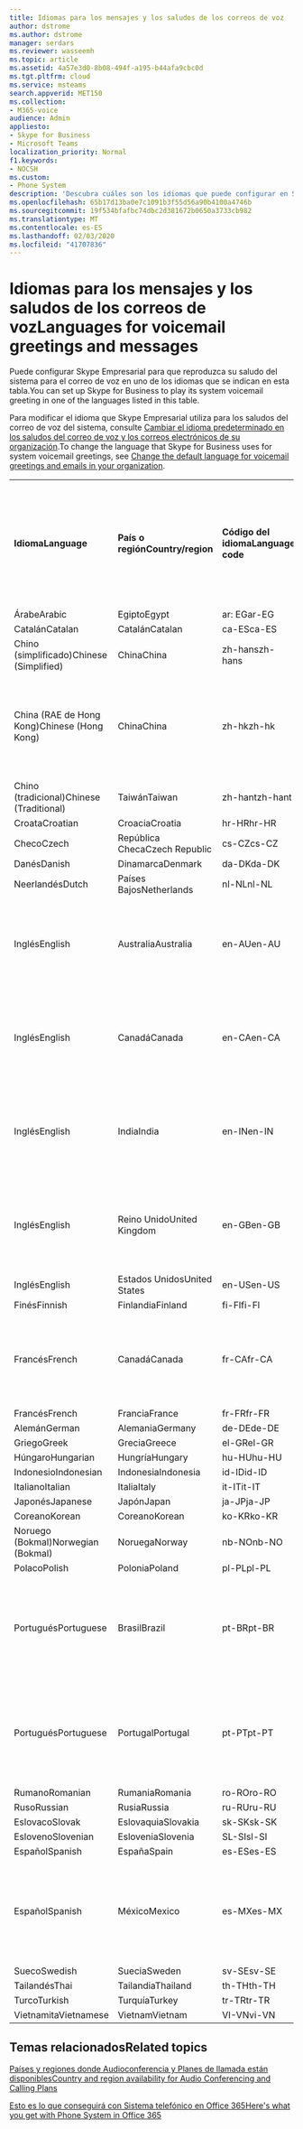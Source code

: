```yaml
---
title: Idiomas para los mensajes y los saludos de los correos de voz
author: dstrome
ms.author: dstrome
manager: serdars
ms.reviewer: wasseemh
ms.topic: article
ms.assetid: 4a57e3d0-8b08-494f-a195-b44afa9cbc0d
ms.tgt.pltfrm: cloud
ms.service: msteams
search.appverid: MET150
ms.collection:
- M365-voice
audience: Admin
appliesto:
- Skype for Business
- Microsoft Teams
localization_priority: Normal
f1.keywords:
- NOCSH
ms.custom:
- Phone System
description: 'Descubra cuáles son los idiomas que puede configurar en Skype Empresarial para los mensajes predeterminados del sistema. '
ms.openlocfilehash: 65b17d13ba0e7c1091b3f55d56a90b4100a4746b
ms.sourcegitcommit: 19f534bfafbc74dbc2d381672b0650a3733cb982
ms.translationtype: MT
ms.contentlocale: es-ES
ms.lasthandoff: 02/03/2020
ms.locfileid: "41707836"
---
```

# <a name="languages-for-voicemail-greetings-and-messages"></a><span data-ttu-id="67c5f-103">Idiomas para los mensajes y los saludos de los correos de voz</span><span class="sxs-lookup"><span data-stu-id="67c5f-103">Languages for voicemail greetings and messages</span></span>

<span data-ttu-id="67c5f-104">Puede configurar Skype Empresarial para que reproduzca su saludo del sistema para el correo de voz en uno de los idiomas que se indican en esta tabla.</span><span class="sxs-lookup"><span data-stu-id="67c5f-104">You can set up Skype for Business to play its system voicemail greeting in one of the languages listed in this table.</span></span>
  
<span data-ttu-id="67c5f-105">Para modificar el idioma que Skype Empresarial utiliza para los saludos del correo de voz del sistema, consulte [Cambiar el idioma predeterminado en los saludos del correo de voz y los correos electrónicos de su organización](change-the-default-language-for-greetings-and-emails.md).</span><span class="sxs-lookup"><span data-stu-id="67c5f-105">To change the language that Skype for Business uses for system voicemail greetings, see [Change the default language for voicemail greetings and emails in your organization](change-the-default-language-for-greetings-and-emails.md).</span></span>
  
|||||||
|:-----|:-----|:-----|:-----|:-----|:-----|
|<span data-ttu-id="67c5f-106">**Idioma**</span><span class="sxs-lookup"><span data-stu-id="67c5f-106">**Language**</span></span> <br/> |<span data-ttu-id="67c5f-107">**País o región**</span><span class="sxs-lookup"><span data-stu-id="67c5f-107">**Country/region**</span></span> <br/> |<span data-ttu-id="67c5f-108">**Código del idioma**</span><span class="sxs-lookup"><span data-stu-id="67c5f-108">**Language code**</span></span> <br/> |<span data-ttu-id="67c5f-109">**¿Está disponible para que un usuario lo vea en el correo electrónico?**</span><span class="sxs-lookup"><span data-stu-id="67c5f-109">**Available for a user to see it in email?**</span></span> <br/> |<span data-ttu-id="67c5f-110">**¿Está disponible cuando el usuario llama?**</span><span class="sxs-lookup"><span data-stu-id="67c5f-110">**Available when the user calls in?**</span></span> <br/> |<span data-ttu-id="67c5f-111">**¿La transcripción está disponible?**</span><span class="sxs-lookup"><span data-stu-id="67c5f-111">**Transcription available?**</span></span> <br/> |
|<span data-ttu-id="67c5f-112">Árabe</span><span class="sxs-lookup"><span data-stu-id="67c5f-112">Arabic</span></span> <br/> |<span data-ttu-id="67c5f-113">Egipto</span><span class="sxs-lookup"><span data-stu-id="67c5f-113">Egypt</span></span>  <br/> |<span data-ttu-id="67c5f-114">ar: EG</span><span class="sxs-lookup"><span data-stu-id="67c5f-114">ar-EG</span></span>  <br/> |<span data-ttu-id="67c5f-115">Sí</span><span class="sxs-lookup"><span data-stu-id="67c5f-115">Yes</span></span>  <br/> |<span data-ttu-id="67c5f-116">Sí</span><span class="sxs-lookup"><span data-stu-id="67c5f-116">Yes</span></span>  <br/> |<span data-ttu-id="67c5f-117">No</span><span class="sxs-lookup"><span data-stu-id="67c5f-117">No</span></span>  <br/> |
|<span data-ttu-id="67c5f-118">Catalán</span><span class="sxs-lookup"><span data-stu-id="67c5f-118">Catalan</span></span>  <br/> |<span data-ttu-id="67c5f-119">Catalán</span><span class="sxs-lookup"><span data-stu-id="67c5f-119">Catalan</span></span>  <br/> |<span data-ttu-id="67c5f-120">ca-ES</span><span class="sxs-lookup"><span data-stu-id="67c5f-120">ca-ES</span></span>  <br/> |<span data-ttu-id="67c5f-121">Sí</span><span class="sxs-lookup"><span data-stu-id="67c5f-121">Yes</span></span>  <br/> |<span data-ttu-id="67c5f-122">Sí</span><span class="sxs-lookup"><span data-stu-id="67c5f-122">Yes</span></span>  <br/> |<span data-ttu-id="67c5f-123">No</span><span class="sxs-lookup"><span data-stu-id="67c5f-123">No</span></span>  <br/> |
|<span data-ttu-id="67c5f-124">Chino (simplificado)</span><span class="sxs-lookup"><span data-stu-id="67c5f-124">Chinese (Simplified)</span></span>  <br/> |<span data-ttu-id="67c5f-125">China</span><span class="sxs-lookup"><span data-stu-id="67c5f-125">China</span></span>  <br/> |<span data-ttu-id="67c5f-126">zh-hans</span><span class="sxs-lookup"><span data-stu-id="67c5f-126">zh-hans</span></span>  <br/> |<span data-ttu-id="67c5f-127">Sí </span><span class="sxs-lookup"><span data-stu-id="67c5f-127">Yes</span></span>  <br/> |<span data-ttu-id="67c5f-128">Sí</span><span class="sxs-lookup"><span data-stu-id="67c5f-128">Yes</span></span>  <br/> |<span data-ttu-id="67c5f-129">Sí</span><span class="sxs-lookup"><span data-stu-id="67c5f-129">Yes</span></span>  <br/> |
|<span data-ttu-id="67c5f-130">China (RAE de Hong Kong)</span><span class="sxs-lookup"><span data-stu-id="67c5f-130">Chinese (Hong Kong)</span></span>  <br/> |<span data-ttu-id="67c5f-131">China</span><span class="sxs-lookup"><span data-stu-id="67c5f-131">China</span></span>  <br/> |<span data-ttu-id="67c5f-132">zh-hk</span><span class="sxs-lookup"><span data-stu-id="67c5f-132">zh-hk</span></span>  <br/> |<span data-ttu-id="67c5f-133">Sí, pero se utiliza chino (tradicional) (zh-hant).</span><span class="sxs-lookup"><span data-stu-id="67c5f-133">Yes, but Chinese (Traditional) (zh-hant) is used.</span></span>  <br/> | <span data-ttu-id="67c5f-134">Sí</span><span class="sxs-lookup"><span data-stu-id="67c5f-134">Yes</span></span> <br/> |<span data-ttu-id="67c5f-135">Sí, pero se utiliza chino (tradicional) (zh-hant).</span><span class="sxs-lookup"><span data-stu-id="67c5f-135">Yes, but Chinese (Traditional) (zh-hant) is used.</span></span>  <br/> |
|<span data-ttu-id="67c5f-136">Chino (tradicional)</span><span class="sxs-lookup"><span data-stu-id="67c5f-136">Chinese (Traditional)</span></span>  <br/> |<span data-ttu-id="67c5f-137">Taiwán</span><span class="sxs-lookup"><span data-stu-id="67c5f-137">Taiwan</span></span>  <br/> |<span data-ttu-id="67c5f-138">zh-hant</span><span class="sxs-lookup"><span data-stu-id="67c5f-138">zh-hant</span></span>  <br/> |<span data-ttu-id="67c5f-139">Sí</span><span class="sxs-lookup"><span data-stu-id="67c5f-139">Yes</span></span>  <br/> |<span data-ttu-id="67c5f-140">Sí</span><span class="sxs-lookup"><span data-stu-id="67c5f-140">Yes</span></span>  <br/> |<span data-ttu-id="67c5f-141">No</span><span class="sxs-lookup"><span data-stu-id="67c5f-141">No</span></span>  <br/> |
|<span data-ttu-id="67c5f-142">Croata</span><span class="sxs-lookup"><span data-stu-id="67c5f-142">Croatian</span></span><br/> |<span data-ttu-id="67c5f-143">Croacia</span><span class="sxs-lookup"><span data-stu-id="67c5f-143">Croatia</span></span>  <br/> |<span data-ttu-id="67c5f-144">hr-HR</span><span class="sxs-lookup"><span data-stu-id="67c5f-144">hr-HR</span></span>  <br/> |<span data-ttu-id="67c5f-145">Sí</span><span class="sxs-lookup"><span data-stu-id="67c5f-145">Yes</span></span>  <br/> |<span data-ttu-id="67c5f-146">Sí</span><span class="sxs-lookup"><span data-stu-id="67c5f-146">Yes</span></span>  <br/> |<span data-ttu-id="67c5f-147">No</span><span class="sxs-lookup"><span data-stu-id="67c5f-147">No</span></span>  <br/> |
|<span data-ttu-id="67c5f-148">Checo</span><span class="sxs-lookup"><span data-stu-id="67c5f-148">Czech</span></span> <br/> |<span data-ttu-id="67c5f-149">República Checa</span><span class="sxs-lookup"><span data-stu-id="67c5f-149">Czech Republic</span></span>  <br/> |<span data-ttu-id="67c5f-150">cs-CZ</span><span class="sxs-lookup"><span data-stu-id="67c5f-150">cs-CZ</span></span>  <br/> |<span data-ttu-id="67c5f-151">Sí </span><span class="sxs-lookup"><span data-stu-id="67c5f-151">Yes</span></span>  <br/> |<span data-ttu-id="67c5f-152">Sí</span><span class="sxs-lookup"><span data-stu-id="67c5f-152">Yes</span></span>  <br/> |<span data-ttu-id="67c5f-153">No</span><span class="sxs-lookup"><span data-stu-id="67c5f-153">No</span></span>  <br/> |
|<span data-ttu-id="67c5f-154">Danés</span><span class="sxs-lookup"><span data-stu-id="67c5f-154">Danish</span></span>  <br/> |<span data-ttu-id="67c5f-155">Dinamarca</span><span class="sxs-lookup"><span data-stu-id="67c5f-155">Denmark</span></span>  <br/> |<span data-ttu-id="67c5f-156">da-DK</span><span class="sxs-lookup"><span data-stu-id="67c5f-156">da-DK</span></span>  <br/> |<span data-ttu-id="67c5f-157">Sí </span><span class="sxs-lookup"><span data-stu-id="67c5f-157">Yes</span></span>  <br/> |<span data-ttu-id="67c5f-158">Sí</span><span class="sxs-lookup"><span data-stu-id="67c5f-158">Yes</span></span>  <br/> |<span data-ttu-id="67c5f-159">No</span><span class="sxs-lookup"><span data-stu-id="67c5f-159">No</span></span>  <br/> |
|<span data-ttu-id="67c5f-160">Neerlandés</span><span class="sxs-lookup"><span data-stu-id="67c5f-160">Dutch</span></span>  <br/> |<span data-ttu-id="67c5f-161">Países Bajos</span><span class="sxs-lookup"><span data-stu-id="67c5f-161">Netherlands</span></span>  <br/> |<span data-ttu-id="67c5f-162">nl-NL</span><span class="sxs-lookup"><span data-stu-id="67c5f-162">nl-NL</span></span>  <br/> |<span data-ttu-id="67c5f-163">Sí </span><span class="sxs-lookup"><span data-stu-id="67c5f-163">Yes</span></span>  <br/> |<span data-ttu-id="67c5f-164">Sí</span><span class="sxs-lookup"><span data-stu-id="67c5f-164">Yes</span></span>  <br/> |<span data-ttu-id="67c5f-165">No</span><span class="sxs-lookup"><span data-stu-id="67c5f-165">No</span></span>  <br/> |
|<span data-ttu-id="67c5f-166">Inglés</span><span class="sxs-lookup"><span data-stu-id="67c5f-166">English</span></span>  <br/> |<span data-ttu-id="67c5f-167">Australia</span><span class="sxs-lookup"><span data-stu-id="67c5f-167">Australia</span></span>  <br/> |<span data-ttu-id="67c5f-168">en-AU</span><span class="sxs-lookup"><span data-stu-id="67c5f-168">en-AU</span></span>  <br/> |<span data-ttu-id="67c5f-169">Sí, pero se utiliza inglés de Estados Unidos (en-US).</span><span class="sxs-lookup"><span data-stu-id="67c5f-169">Yes, but US English (en-US) is used.</span></span>  <br/> |<span data-ttu-id="67c5f-170">Sí</span><span class="sxs-lookup"><span data-stu-id="67c5f-170">Yes</span></span>  <br/> |<span data-ttu-id="67c5f-171">Sí, pero se utiliza inglés de Estados Unidos (en-US).</span><span class="sxs-lookup"><span data-stu-id="67c5f-171">Yes, but US English (en-US) is used.</span></span>  <br/> |
|<span data-ttu-id="67c5f-172">Inglés</span><span class="sxs-lookup"><span data-stu-id="67c5f-172">English</span></span>  <br/> |<span data-ttu-id="67c5f-173">Canadá</span><span class="sxs-lookup"><span data-stu-id="67c5f-173">Canada</span></span>  <br/> |<span data-ttu-id="67c5f-174">en-CA</span><span class="sxs-lookup"><span data-stu-id="67c5f-174">en-CA</span></span>  <br/> |<span data-ttu-id="67c5f-175">Sí, pero se utiliza inglés de Estados Unidos (en-US).</span><span class="sxs-lookup"><span data-stu-id="67c5f-175">Yes, but US English (en-US) is used.</span></span>  <br/> |<span data-ttu-id="67c5f-176">Sí</span><span class="sxs-lookup"><span data-stu-id="67c5f-176">Yes</span></span>  <br/> |<span data-ttu-id="67c5f-177">Sí, pero se utiliza inglés de Estados Unidos (en-US).</span><span class="sxs-lookup"><span data-stu-id="67c5f-177">Yes, but US English (en-US) is used.</span></span>  <br/> |
|<span data-ttu-id="67c5f-178">Inglés</span><span class="sxs-lookup"><span data-stu-id="67c5f-178">English</span></span>  <br/> |<span data-ttu-id="67c5f-179">India</span><span class="sxs-lookup"><span data-stu-id="67c5f-179">India</span></span>  <br/> |<span data-ttu-id="67c5f-180">en-IN</span><span class="sxs-lookup"><span data-stu-id="67c5f-180">en-IN</span></span>  <br/> |<span data-ttu-id="67c5f-181">Sí, pero se utiliza inglés de Estados Unidos (en-US).</span><span class="sxs-lookup"><span data-stu-id="67c5f-181">Yes, but US English (en-US) is used.</span></span>  <br/> |<span data-ttu-id="67c5f-182">Sí</span><span class="sxs-lookup"><span data-stu-id="67c5f-182">Yes</span></span>  <br/> |<span data-ttu-id="67c5f-183">Sí, pero se utiliza inglés de Estados Unidos (en-US).</span><span class="sxs-lookup"><span data-stu-id="67c5f-183">Yes, but US English (en-US) is used.</span></span>  <br/> |
|<span data-ttu-id="67c5f-184">Inglés</span><span class="sxs-lookup"><span data-stu-id="67c5f-184">English</span></span>  <br/> |<span data-ttu-id="67c5f-185">Reino Unido</span><span class="sxs-lookup"><span data-stu-id="67c5f-185">United Kingdom</span></span>  <br/> |<span data-ttu-id="67c5f-186">en-GB</span><span class="sxs-lookup"><span data-stu-id="67c5f-186">en-GB</span></span>  <br/> |<span data-ttu-id="67c5f-187">Sí, pero se utiliza inglés de Estados Unidos (en-US).</span><span class="sxs-lookup"><span data-stu-id="67c5f-187">Yes, but US English (en-US) is used.</span></span>  <br/> |<span data-ttu-id="67c5f-188">Sí</span><span class="sxs-lookup"><span data-stu-id="67c5f-188">Yes</span></span>  <br/> |<span data-ttu-id="67c5f-189">Sí, pero se utiliza inglés de Estados Unidos (en-US).</span><span class="sxs-lookup"><span data-stu-id="67c5f-189">Yes, but US English (en-US) is used.</span></span>  <br/> |
|<span data-ttu-id="67c5f-190">Inglés</span><span class="sxs-lookup"><span data-stu-id="67c5f-190">English</span></span>  <br/> |<span data-ttu-id="67c5f-191">Estados Unidos</span><span class="sxs-lookup"><span data-stu-id="67c5f-191">United States</span></span>  <br/> |<span data-ttu-id="67c5f-192">en-US</span><span class="sxs-lookup"><span data-stu-id="67c5f-192">en-US</span></span>  <br/> |<span data-ttu-id="67c5f-193">Sí</span><span class="sxs-lookup"><span data-stu-id="67c5f-193">Yes</span></span>  <br/> |<span data-ttu-id="67c5f-194">Sí</span><span class="sxs-lookup"><span data-stu-id="67c5f-194">Yes</span></span>  <br/> |<span data-ttu-id="67c5f-195">Sí</span><span class="sxs-lookup"><span data-stu-id="67c5f-195">Yes</span></span>  <br/> |
|<span data-ttu-id="67c5f-196">Finés</span><span class="sxs-lookup"><span data-stu-id="67c5f-196">Finnish</span></span>  <br/> |<span data-ttu-id="67c5f-197">Finlandia</span><span class="sxs-lookup"><span data-stu-id="67c5f-197">Finland</span></span>  <br/> |<span data-ttu-id="67c5f-198">fi-Fl</span><span class="sxs-lookup"><span data-stu-id="67c5f-198">fi-Fl</span></span>  <br/> |<span data-ttu-id="67c5f-199">Sí</span><span class="sxs-lookup"><span data-stu-id="67c5f-199">Yes</span></span>  <br/> |<span data-ttu-id="67c5f-200">Sí</span><span class="sxs-lookup"><span data-stu-id="67c5f-200">Yes</span></span>  <br/> |<span data-ttu-id="67c5f-201">No</span><span class="sxs-lookup"><span data-stu-id="67c5f-201">No</span></span>  <br/> |
|<span data-ttu-id="67c5f-202">Francés</span><span class="sxs-lookup"><span data-stu-id="67c5f-202">French</span></span>  <br/> |<span data-ttu-id="67c5f-203">Canadá</span><span class="sxs-lookup"><span data-stu-id="67c5f-203">Canada</span></span>  <br/> |<span data-ttu-id="67c5f-204">fr-CA</span><span class="sxs-lookup"><span data-stu-id="67c5f-204">fr-CA</span></span>  <br/> |<span data-ttu-id="67c5f-205">Sí, pero se utiliza francés de Francia (fr-FR).</span><span class="sxs-lookup"><span data-stu-id="67c5f-205">Yes, but France French (fr-FR) is used.</span></span>  <br/> |<span data-ttu-id="67c5f-206">Sí</span><span class="sxs-lookup"><span data-stu-id="67c5f-206">Yes</span></span>  <br/> |<span data-ttu-id="67c5f-207">Sí, pero se utiliza francés de Francia (fr-FR).</span><span class="sxs-lookup"><span data-stu-id="67c5f-207">Yes, but France French (fr-FR) is used.</span></span>  <br/> |
|<span data-ttu-id="67c5f-208">Francés</span><span class="sxs-lookup"><span data-stu-id="67c5f-208">French</span></span>  <br/> |<span data-ttu-id="67c5f-209">Francia</span><span class="sxs-lookup"><span data-stu-id="67c5f-209">France</span></span>  <br/> |<span data-ttu-id="67c5f-210">fr-FR</span><span class="sxs-lookup"><span data-stu-id="67c5f-210">fr-FR</span></span>  <br/> |<span data-ttu-id="67c5f-211">Sí</span><span class="sxs-lookup"><span data-stu-id="67c5f-211">Yes</span></span>  <br/> |<span data-ttu-id="67c5f-212">Sí</span><span class="sxs-lookup"><span data-stu-id="67c5f-212">Yes</span></span>  <br/> |<span data-ttu-id="67c5f-213">Sí</span><span class="sxs-lookup"><span data-stu-id="67c5f-213">Yes</span></span>  <br/> |
|<span data-ttu-id="67c5f-214">Alemán</span><span class="sxs-lookup"><span data-stu-id="67c5f-214">German</span></span>  <br/> |<span data-ttu-id="67c5f-215">Alemania</span><span class="sxs-lookup"><span data-stu-id="67c5f-215">Germany</span></span>  <br/> |<span data-ttu-id="67c5f-216">de-DE</span><span class="sxs-lookup"><span data-stu-id="67c5f-216">de-DE</span></span>  <br/> |<span data-ttu-id="67c5f-217">Sí</span><span class="sxs-lookup"><span data-stu-id="67c5f-217">Yes</span></span>  <br/> |<span data-ttu-id="67c5f-218">Sí</span><span class="sxs-lookup"><span data-stu-id="67c5f-218">Yes</span></span>  <br/> |<span data-ttu-id="67c5f-219">Sí</span><span class="sxs-lookup"><span data-stu-id="67c5f-219">Yes</span></span>  <br/> |
|<span data-ttu-id="67c5f-220">Griego</span><span class="sxs-lookup"><span data-stu-id="67c5f-220">Greek</span></span> <br/> |<span data-ttu-id="67c5f-221">Grecia</span><span class="sxs-lookup"><span data-stu-id="67c5f-221">Greece</span></span>  <br/> |<span data-ttu-id="67c5f-222">el-GR</span><span class="sxs-lookup"><span data-stu-id="67c5f-222">el-GR</span></span>  <br/> |<span data-ttu-id="67c5f-223">Sí</span><span class="sxs-lookup"><span data-stu-id="67c5f-223">Yes</span></span>  <br/> |<span data-ttu-id="67c5f-224">Sí</span><span class="sxs-lookup"><span data-stu-id="67c5f-224">Yes</span></span>  <br/> |<span data-ttu-id="67c5f-225">No</span><span class="sxs-lookup"><span data-stu-id="67c5f-225">No</span></span>  <br/> |
|<span data-ttu-id="67c5f-226">Húngaro</span><span class="sxs-lookup"><span data-stu-id="67c5f-226">Hungarian</span></span> <br/> |<span data-ttu-id="67c5f-227">Hungría</span><span class="sxs-lookup"><span data-stu-id="67c5f-227">Hungary</span></span>  <br/> |<span data-ttu-id="67c5f-228">hu-HU</span><span class="sxs-lookup"><span data-stu-id="67c5f-228">hu-HU</span></span>  <br/> |<span data-ttu-id="67c5f-229">Sí</span><span class="sxs-lookup"><span data-stu-id="67c5f-229">Yes</span></span>  <br/> |<span data-ttu-id="67c5f-230">Sí</span><span class="sxs-lookup"><span data-stu-id="67c5f-230">Yes</span></span>  <br/> |<span data-ttu-id="67c5f-231">No</span><span class="sxs-lookup"><span data-stu-id="67c5f-231">No</span></span>  <br/> |
|<span data-ttu-id="67c5f-232">Indonesio</span><span class="sxs-lookup"><span data-stu-id="67c5f-232">Indonesian</span></span> <br/> |<span data-ttu-id="67c5f-233">Indonesia</span><span class="sxs-lookup"><span data-stu-id="67c5f-233">Indonesia</span></span>  <br/> |<span data-ttu-id="67c5f-234">id-ID</span><span class="sxs-lookup"><span data-stu-id="67c5f-234">id-ID</span></span>  <br/> |<span data-ttu-id="67c5f-235">Sí </span><span class="sxs-lookup"><span data-stu-id="67c5f-235">Yes</span></span>  <br/> |<span data-ttu-id="67c5f-236">Sí</span><span class="sxs-lookup"><span data-stu-id="67c5f-236">Yes</span></span>  <br/> |<span data-ttu-id="67c5f-237">No</span><span class="sxs-lookup"><span data-stu-id="67c5f-237">No</span></span>  <br/> |
|<span data-ttu-id="67c5f-238">Italiano</span><span class="sxs-lookup"><span data-stu-id="67c5f-238">Italian</span></span>  <br/> |<span data-ttu-id="67c5f-239">Italia</span><span class="sxs-lookup"><span data-stu-id="67c5f-239">Italy</span></span>  <br/> |<span data-ttu-id="67c5f-240">it-IT</span><span class="sxs-lookup"><span data-stu-id="67c5f-240">it-IT</span></span>  <br/> |<span data-ttu-id="67c5f-241">Sí</span><span class="sxs-lookup"><span data-stu-id="67c5f-241">Yes</span></span>  <br/> |<span data-ttu-id="67c5f-242">Sí</span><span class="sxs-lookup"><span data-stu-id="67c5f-242">Yes</span></span>  <br/> |<span data-ttu-id="67c5f-243">Sí</span><span class="sxs-lookup"><span data-stu-id="67c5f-243">Yes</span></span>  <br/> |
|<span data-ttu-id="67c5f-244">Japonés</span><span class="sxs-lookup"><span data-stu-id="67c5f-244">Japanese</span></span>  <br/> |<span data-ttu-id="67c5f-245">Japón</span><span class="sxs-lookup"><span data-stu-id="67c5f-245">Japan</span></span>  <br/> |<span data-ttu-id="67c5f-246">ja-JP</span><span class="sxs-lookup"><span data-stu-id="67c5f-246">ja-JP</span></span>  <br/> |<span data-ttu-id="67c5f-247">Sí</span><span class="sxs-lookup"><span data-stu-id="67c5f-247">Yes</span></span>  <br/> |<span data-ttu-id="67c5f-248">Sí</span><span class="sxs-lookup"><span data-stu-id="67c5f-248">Yes</span></span>  <br/> |<span data-ttu-id="67c5f-249">Sí</span><span class="sxs-lookup"><span data-stu-id="67c5f-249">Yes</span></span>  <br/> |
|<span data-ttu-id="67c5f-250">Coreano</span><span class="sxs-lookup"><span data-stu-id="67c5f-250">Korean</span></span>  <br/> |<span data-ttu-id="67c5f-251">Coreano</span><span class="sxs-lookup"><span data-stu-id="67c5f-251">Korean</span></span>  <br/> |<span data-ttu-id="67c5f-252">ko-KR</span><span class="sxs-lookup"><span data-stu-id="67c5f-252">ko-KR</span></span>  <br/> |<span data-ttu-id="67c5f-253">Sí</span><span class="sxs-lookup"><span data-stu-id="67c5f-253">Yes</span></span>  <br/> |<span data-ttu-id="67c5f-254">Sí</span><span class="sxs-lookup"><span data-stu-id="67c5f-254">Yes</span></span>  <br/> |<span data-ttu-id="67c5f-255">No</span><span class="sxs-lookup"><span data-stu-id="67c5f-255">No</span></span>  <br/> |
|<span data-ttu-id="67c5f-256">Noruego (Bokmal)</span><span class="sxs-lookup"><span data-stu-id="67c5f-256">Norwegian (Bokmal)</span></span>  <br/> |<span data-ttu-id="67c5f-257">Noruega</span><span class="sxs-lookup"><span data-stu-id="67c5f-257">Norway</span></span>  <br/> |<span data-ttu-id="67c5f-258">nb-NO</span><span class="sxs-lookup"><span data-stu-id="67c5f-258">nb-NO</span></span>  <br/> |<span data-ttu-id="67c5f-259">Sí</span><span class="sxs-lookup"><span data-stu-id="67c5f-259">Yes</span></span>  <br/> |<span data-ttu-id="67c5f-260">No</span><span class="sxs-lookup"><span data-stu-id="67c5f-260">No</span></span>  <br/> |<span data-ttu-id="67c5f-261">No</span><span class="sxs-lookup"><span data-stu-id="67c5f-261">No</span></span>  <br/> |
|<span data-ttu-id="67c5f-262">Polaco</span><span class="sxs-lookup"><span data-stu-id="67c5f-262">Polish</span></span>  <br/> |<span data-ttu-id="67c5f-263">Polonia</span><span class="sxs-lookup"><span data-stu-id="67c5f-263">Poland</span></span>  <br/> |<span data-ttu-id="67c5f-264">pl-PL</span><span class="sxs-lookup"><span data-stu-id="67c5f-264">pl-PL</span></span>  <br/> |<span data-ttu-id="67c5f-265">Sí</span><span class="sxs-lookup"><span data-stu-id="67c5f-265">Yes</span></span>  <br/> | <span data-ttu-id="67c5f-266">Sí</span><span class="sxs-lookup"><span data-stu-id="67c5f-266">Yes</span></span> <br/> |<span data-ttu-id="67c5f-267">No</span><span class="sxs-lookup"><span data-stu-id="67c5f-267">No</span></span>  <br/> |
|<span data-ttu-id="67c5f-268">Portugués</span><span class="sxs-lookup"><span data-stu-id="67c5f-268">Portuguese</span></span>  <br/> |<span data-ttu-id="67c5f-269">Brasil</span><span class="sxs-lookup"><span data-stu-id="67c5f-269">Brazil</span></span>  <br/> |<span data-ttu-id="67c5f-270">pt-BR</span><span class="sxs-lookup"><span data-stu-id="67c5f-270">pt-BR</span></span>  <br/> |<span data-ttu-id="67c5f-271">Sí, pero se utiliza portugués de Portugal (pt-PT).</span><span class="sxs-lookup"><span data-stu-id="67c5f-271">Yes, but Portugal Portuguese (pt-PT) is used.</span></span>  <br/> |<span data-ttu-id="67c5f-272">Sí </span><span class="sxs-lookup"><span data-stu-id="67c5f-272">Yes</span></span>  <br/> |<span data-ttu-id="67c5f-273">Sí</span><span class="sxs-lookup"><span data-stu-id="67c5f-273">Yes</span></span>  <br/> |
|<span data-ttu-id="67c5f-274">Portugués</span><span class="sxs-lookup"><span data-stu-id="67c5f-274">Portuguese</span></span>  <br/> |<span data-ttu-id="67c5f-275">Portugal</span><span class="sxs-lookup"><span data-stu-id="67c5f-275">Portugal</span></span>  <br/> |<span data-ttu-id="67c5f-276">pt-PT</span><span class="sxs-lookup"><span data-stu-id="67c5f-276">pt-PT</span></span>  <br/> |<span data-ttu-id="67c5f-277">Sí </span><span class="sxs-lookup"><span data-stu-id="67c5f-277">Yes</span></span>  <br/> |<span data-ttu-id="67c5f-278">Sí</span><span class="sxs-lookup"><span data-stu-id="67c5f-278">Yes</span></span>  <br/> |<span data-ttu-id="67c5f-279">Sí, pero se utiliza portugués de Brasil (pt-BR).</span><span class="sxs-lookup"><span data-stu-id="67c5f-279">Yes, but Brazil Portuguese (pt-BR) is used.</span></span>  <br/> |
|<span data-ttu-id="67c5f-280">Rumano</span><span class="sxs-lookup"><span data-stu-id="67c5f-280">Romanian</span></span><br/> |<span data-ttu-id="67c5f-281">Rumania</span><span class="sxs-lookup"><span data-stu-id="67c5f-281">Romania</span></span>  <br/> |<span data-ttu-id="67c5f-282">ro-RO</span><span class="sxs-lookup"><span data-stu-id="67c5f-282">ro-RO</span></span>  <br/> |<span data-ttu-id="67c5f-283">Sí </span><span class="sxs-lookup"><span data-stu-id="67c5f-283">Yes</span></span>  <br/> |<span data-ttu-id="67c5f-284">Sí</span><span class="sxs-lookup"><span data-stu-id="67c5f-284">Yes</span></span>  <br/> |<span data-ttu-id="67c5f-285">No</span><span class="sxs-lookup"><span data-stu-id="67c5f-285">No</span></span>  <br/> |
|<span data-ttu-id="67c5f-286">Ruso</span><span class="sxs-lookup"><span data-stu-id="67c5f-286">Russian</span></span>  <br/> |<span data-ttu-id="67c5f-287">Rusia</span><span class="sxs-lookup"><span data-stu-id="67c5f-287">Russia</span></span>  <br/> |<span data-ttu-id="67c5f-288">ru-RU</span><span class="sxs-lookup"><span data-stu-id="67c5f-288">ru-RU</span></span>  <br/> |<span data-ttu-id="67c5f-289">Sí </span><span class="sxs-lookup"><span data-stu-id="67c5f-289">Yes</span></span>  <br/> |<span data-ttu-id="67c5f-290">Sí</span><span class="sxs-lookup"><span data-stu-id="67c5f-290">Yes</span></span>  <br/> |<span data-ttu-id="67c5f-291">No</span><span class="sxs-lookup"><span data-stu-id="67c5f-291">No</span></span>  <br/> |
|<span data-ttu-id="67c5f-292">Eslovaco</span><span class="sxs-lookup"><span data-stu-id="67c5f-292">Slovak</span></span> <br/> |<span data-ttu-id="67c5f-293">Eslovaquia</span><span class="sxs-lookup"><span data-stu-id="67c5f-293">Slovakia</span></span>  <br/> |<span data-ttu-id="67c5f-294">sk-SK</span><span class="sxs-lookup"><span data-stu-id="67c5f-294">sk-SK</span></span>  <br/> |<span data-ttu-id="67c5f-295">Sí </span><span class="sxs-lookup"><span data-stu-id="67c5f-295">Yes</span></span>  <br/> |<span data-ttu-id="67c5f-296">Sí</span><span class="sxs-lookup"><span data-stu-id="67c5f-296">Yes</span></span>  <br/> |<span data-ttu-id="67c5f-297">No</span><span class="sxs-lookup"><span data-stu-id="67c5f-297">No</span></span>  <br/> |
|<span data-ttu-id="67c5f-298">Esloveno</span><span class="sxs-lookup"><span data-stu-id="67c5f-298">Slovenian</span></span> <br/> |<span data-ttu-id="67c5f-299">Eslovenia</span><span class="sxs-lookup"><span data-stu-id="67c5f-299">Slovenia</span></span>  <br/> |<span data-ttu-id="67c5f-300">SL-SI</span><span class="sxs-lookup"><span data-stu-id="67c5f-300">sl-SI</span></span>  <br/> |<span data-ttu-id="67c5f-301">Sí </span><span class="sxs-lookup"><span data-stu-id="67c5f-301">Yes</span></span>  <br/> |<span data-ttu-id="67c5f-302">Sí</span><span class="sxs-lookup"><span data-stu-id="67c5f-302">Yes</span></span>  <br/> |<span data-ttu-id="67c5f-303">No</span><span class="sxs-lookup"><span data-stu-id="67c5f-303">No</span></span>  <br/> |
|<span data-ttu-id="67c5f-304">Español</span><span class="sxs-lookup"><span data-stu-id="67c5f-304">Spanish</span></span>  <br/> |<span data-ttu-id="67c5f-305">España</span><span class="sxs-lookup"><span data-stu-id="67c5f-305">Spain</span></span>  <br/> |<span data-ttu-id="67c5f-306">es-ES</span><span class="sxs-lookup"><span data-stu-id="67c5f-306">es-ES</span></span>  <br/> |<span data-ttu-id="67c5f-307">Sí </span><span class="sxs-lookup"><span data-stu-id="67c5f-307">Yes</span></span>  <br/> |<span data-ttu-id="67c5f-308">Sí </span><span class="sxs-lookup"><span data-stu-id="67c5f-308">Yes</span></span>  <br/> |<span data-ttu-id="67c5f-309">Sí</span><span class="sxs-lookup"><span data-stu-id="67c5f-309">Yes</span></span>  <br/> |
|<span data-ttu-id="67c5f-310">Español</span><span class="sxs-lookup"><span data-stu-id="67c5f-310">Spanish</span></span>  <br/> |<span data-ttu-id="67c5f-311">México</span><span class="sxs-lookup"><span data-stu-id="67c5f-311">Mexico</span></span>  <br/> |<span data-ttu-id="67c5f-312">es-MX</span><span class="sxs-lookup"><span data-stu-id="67c5f-312">es-MX</span></span>  <br/> |<span data-ttu-id="67c5f-313">Sí, pero se utiliza español de España (es-ES).</span><span class="sxs-lookup"><span data-stu-id="67c5f-313">Yes, but Spain Spanish (es-ES) is used.</span></span>  <br/> |<span data-ttu-id="67c5f-314">Sí</span><span class="sxs-lookup"><span data-stu-id="67c5f-314">Yes</span></span>  <br/> |<span data-ttu-id="67c5f-315">Sí, pero se utiliza español de España (es-ES).</span><span class="sxs-lookup"><span data-stu-id="67c5f-315">Yes, but Spain Spanish (es-ES) is used.</span></span>  <br/> |
|<span data-ttu-id="67c5f-316">Sueco</span><span class="sxs-lookup"><span data-stu-id="67c5f-316">Swedish</span></span>  <br/> |<span data-ttu-id="67c5f-317">Suecia</span><span class="sxs-lookup"><span data-stu-id="67c5f-317">Sweden</span></span>  <br/> |<span data-ttu-id="67c5f-318">sv-SE</span><span class="sxs-lookup"><span data-stu-id="67c5f-318">sv-SE</span></span>  <br/> |<span data-ttu-id="67c5f-319">Sí</span><span class="sxs-lookup"><span data-stu-id="67c5f-319">Yes</span></span>  <br/> |<span data-ttu-id="67c5f-320">Sí</span><span class="sxs-lookup"><span data-stu-id="67c5f-320">Yes</span></span>  <br/> |<span data-ttu-id="67c5f-321">No</span><span class="sxs-lookup"><span data-stu-id="67c5f-321">No</span></span>  <br/> |
|<span data-ttu-id="67c5f-322">Tailandés</span><span class="sxs-lookup"><span data-stu-id="67c5f-322">Thai</span></span> <br/> |<span data-ttu-id="67c5f-323">Tailandia</span><span class="sxs-lookup"><span data-stu-id="67c5f-323">Thailand</span></span>  <br/> |<span data-ttu-id="67c5f-324">th-TH</span><span class="sxs-lookup"><span data-stu-id="67c5f-324">th-TH</span></span>  <br/> |<span data-ttu-id="67c5f-325">Sí </span><span class="sxs-lookup"><span data-stu-id="67c5f-325">Yes</span></span>  <br/> |<span data-ttu-id="67c5f-326">Sí</span><span class="sxs-lookup"><span data-stu-id="67c5f-326">Yes</span></span>  <br/> |<span data-ttu-id="67c5f-327">No</span><span class="sxs-lookup"><span data-stu-id="67c5f-327">No</span></span>  <br/> |
|<span data-ttu-id="67c5f-328">Turco</span><span class="sxs-lookup"><span data-stu-id="67c5f-328">Turkish</span></span>  <br/> |<span data-ttu-id="67c5f-329">Turquía</span><span class="sxs-lookup"><span data-stu-id="67c5f-329">Turkey</span></span>  <br/> |<span data-ttu-id="67c5f-330">tr-TR</span><span class="sxs-lookup"><span data-stu-id="67c5f-330">tr-TR</span></span>  <br/> |<span data-ttu-id="67c5f-331">Sí </span><span class="sxs-lookup"><span data-stu-id="67c5f-331">Yes</span></span>  <br/> |<span data-ttu-id="67c5f-332">Sí</span><span class="sxs-lookup"><span data-stu-id="67c5f-332">Yes</span></span>  <br/> |<span data-ttu-id="67c5f-333">No</span><span class="sxs-lookup"><span data-stu-id="67c5f-333">No</span></span>  <br/> |
|<span data-ttu-id="67c5f-334">Vietnamita</span><span class="sxs-lookup"><span data-stu-id="67c5f-334">Vietnamese</span></span> <br/> |<span data-ttu-id="67c5f-335">Vietnam</span><span class="sxs-lookup"><span data-stu-id="67c5f-335">Vietnam</span></span>  <br/> |<span data-ttu-id="67c5f-336">VI-VN</span><span class="sxs-lookup"><span data-stu-id="67c5f-336">vi-VN</span></span>  <br/> |<span data-ttu-id="67c5f-337">Sí </span><span class="sxs-lookup"><span data-stu-id="67c5f-337">Yes</span></span>  <br/> |<span data-ttu-id="67c5f-338">Sí</span><span class="sxs-lookup"><span data-stu-id="67c5f-338">Yes</span></span>  <br/> |<span data-ttu-id="67c5f-339">No</span><span class="sxs-lookup"><span data-stu-id="67c5f-339">No</span></span>  <br/> |
   
## <a name="related-topics"></a><span data-ttu-id="67c5f-340">Temas relacionados</span><span class="sxs-lookup"><span data-stu-id="67c5f-340">Related topics</span></span>
[<span data-ttu-id="67c5f-341">Países y regiones donde Audioconferencia y Planes de llamada están disponibles</span><span class="sxs-lookup"><span data-stu-id="67c5f-341">Country and region availability for Audio Conferencing and Calling Plans</span></span>](country-and-region-availability-for-audio-conferencing-and-calling-plans/country-and-region-availability-for-audio-conferencing-and-calling-plans.md)

[<span data-ttu-id="67c5f-342">Esto es lo que conseguirá con Sistema telefónico en Office 365</span><span class="sxs-lookup"><span data-stu-id="67c5f-342">Here's what you get with Phone System in Office 365</span></span>](here-s-what-you-get-with-phone-system.md)
  
  
 
